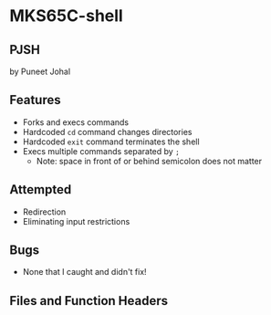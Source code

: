 # MKS65C-shell
## PJSH
by Puneet Johal

## Features
* Forks and execs commands
* Hardcoded `cd` command changes directories
* Hardcoded `exit` command terminates the shell
* Execs multiple commands separated by `;`  
  * Note: space in front of or behind semicolon does not matter
<!-- * Redirects stdin and stdout using arrows (`>` and `<`) -->
<!-- * Redirection using pipes (`|`) -->

## Attempted
* Redirection
* Eliminating input restrictions

## Bugs
* None that I caught and didn't fix!

## Files and Function Headers
